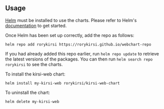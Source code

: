 ## Usage

[Helm](https://helm.sh) must be installed to use the charts.  Please refer to
Helm's [documentation](https://helm.sh/docs) to get started.

Once Helm has been set up correctly, add the repo as follows:

    helm repo add rorykirsi https://rorykirsi.github.io/webchart-repo

If you had already added this repo earlier, run `helm repo update` to retrieve
the latest versions of the packages.  You can then run `helm search repo
rorykirsi` to see the charts.

To install the kirsi-web chart:

    helm install my-kirsi-web rorykirsi/kirsi-web-chart

To uninstall the chart:

    helm delete my-kirsi-web
